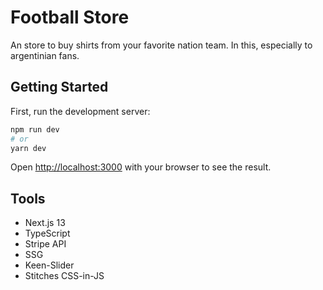 # Football Store

An store to buy shirts from your favorite nation team. In this, especially to argentinian fans.

## Getting Started

First, run the development server:

```bash
npm run dev
# or
yarn dev
```

Open [http://localhost:3000](http://localhost:3000) with your browser to see the result.

## Tools
- Next.js 13
- TypeScript
- Stripe API
- SSG
- Keen-Slider
- Stitches CSS-in-JS
